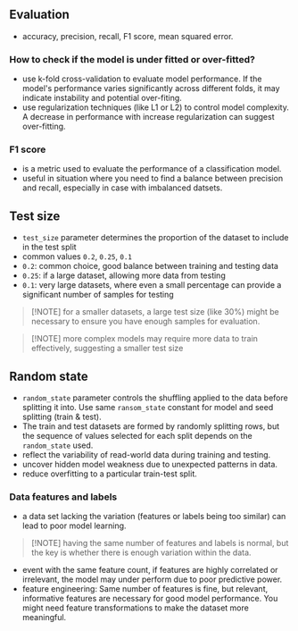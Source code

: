 ## Evaluation
- accuracy, precision, recall, F1 score, mean squared error.

### How to check if the model is under fitted or over-fitted?
- use k-fold cross-validation to evaluate model performance. If the model's performance varies significantly across different folds, it may indicate instability and potential over-fiting.
- use regularization techniques (like L1 or L2) to control model complexity. A decrease in performance with increase regularization can suggest over-fitting.
### F1 score
- is a metric used to evaluate the performance of a classification model.
- useful in situation where you need to find a balance between precision and recall, especially in case with imbalanced datsets.
## Test size
- `test_size` parameter determines the proportion of the dataset to include in the test split 
- common values `0.2`, `0.25`, `0.1`
- `0.2`: common choice, good balance between training and testing data
- `0.25`: if a large dataset, allowing more data from testing
- `0.1`: very large datasets, where even a small percentage can provide a significant number of samples for testing
> [!NOTE] for a smaller datasets, a large test size (like 30%) might be necessary to ensure you have enough samples for evaluation.

> [!NOTE] more complex models may require more data to train effectively, suggesting a smaller test size
## Random state
- `random_state` parameter controls the shuffling applied to the data before splitting it into. Use same `ransom_state` constant for model and seed splitting (train & test).
- The train and test datasets are formed by randomly splitting rows, but the sequence of values selected for each split depends on the `random_state` used.
- reflect the variability of read-world data during training and testing.
- uncover hidden model weakness due to unexpected patterns in data.
- reduce overfitting to a particular train-test split.
### Data features and labels
- a data set lacking the variation (features or labels being too similar) can lead to poor model learning.

> [!NOTE] having the same number of features and labels is normal, but the key is whether there is enough variation within the data.

- event with the same feature count, if features are highly correlated or irrelevant, the model may under perform due to poor predictive power.
- feature engineering: Same number of features is fine, but relevant, informative features are necessary for good model performance. You might need feature transformations to make the dataset more meaningful.